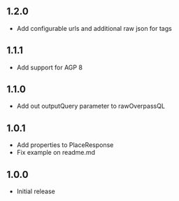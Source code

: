 ## 1.2.0

* Add configurable urls and additional raw json for tags

## 1.1.1

* Add support for AGP 8

## 1.1.0

* Add out outputQuery parameter to rawOverpassQL

## 1.0.1

* Add properties to PlaceResponse
* Fix example on readme.md

## 1.0.0

* Initial release
